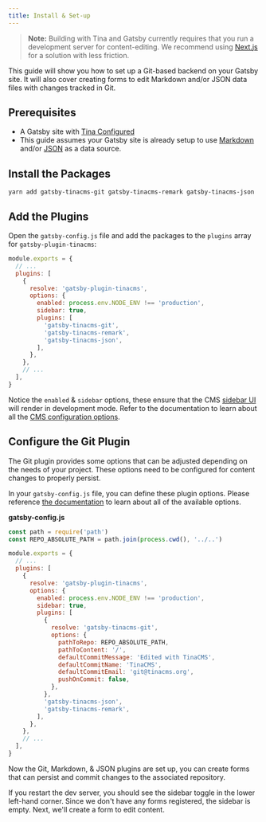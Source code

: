 ```yaml
---
title: Install & Set-up
---
```

> **Note:** Building with Tina and Gatsby currently requires that you run a development server for content-editing. We recommend using [Next.js](/docs/integrations/nextjs/) for a solution with less friction.

This guide will show you how to set up a Git-based backend on your Gatsby site. It will also cover creating forms to edit Markdown and/or JSON data files with changes tracked in Git.

## Prerequisites

- A Gatsby site with [Tina Configured](/guides/gatsby/adding-tina/project-setup)
- This guide assumes your Gatsby site is already setup to use [Markdown](https://www.gatsbyjs.org/docs/adding-markdown-pages/) and/or [JSON](https://www.gatsbyjs.org/docs/sourcing-content-from-json-or-yaml/) as a data source.

## Install the Packages

    yarn add gatsby-tinacms-git gatsby-tinacms-remark gatsby-tinacms-json

## Add the Plugins

Open the `gatsby-config.js` file and add the packages to the `plugins` array for `gatsby-plugin-tinacms`:

```javascript
module.exports = {
  // ...
  plugins: [
    {
      resolve: 'gatsby-plugin-tinacms',
      options: {
        enabled: process.env.NODE_ENV !== 'production',
        sidebar: true,
        plugins: [
          'gatsby-tinacms-git',
          'gatsby-tinacms-remark',
          'gatsby-tinacms-json',
        ],
      },
    },
    // ...
  ],
}
```

Notice the `enabled` & `sidebar` options, these ensure that the CMS [sidebar UI](/docs/ui) will render in development mode. Refer to the documentation to learn about all the [CMS configuration options](/docs/cms#cms-configuration).

## Configure the Git Plugin

The Git plugin provides some options that can be adjusted depending on the needs of your project. These options need to be configured for content changes to properly persist.

In your `gatsby-config.js` file, you can define these plugin options. Please reference [the documentation](https://github.com/tinacms/tinacms/tree/master/packages/gatsby-tinacms-git) to learn about all of the available options.

**gatsby-config.js**

```javascript
const path = require('path')
const REPO_ABSOLUTE_PATH = path.join(process.cwd(), '../..')

module.exports = {
  // ...
  plugins: [
    {
      resolve: 'gatsby-plugin-tinacms',
      options: {
        enabled: process.env.NODE_ENV !== 'production',
        sidebar: true,
        plugins: [
          {
            resolve: 'gatsby-tinacms-git',
            options: {
              pathToRepo: REPO_ABSOLUTE_PATH,
              pathToContent: '/',
              defaultCommitMessage: 'Edited with TinaCMS',
              defaultCommitName: 'TinaCMS',
              defaultCommitEmail: 'git@tinacms.org',
              pushOnCommit: false,
            },
          },
          'gatsby-tinacms-json',
          'gatsby-tinacms-remark',
        ],
      },
    },
    // ...
  ],
}
```

Now the Git, Markdown, & JSON plugins are set up, you can create forms that can persist and commit changes to the associated repository.

If you restart the dev server, you should see the sidebar toggle in the lower left-hand corner. Since we don't have any forms registered, the sidebar is empty. Next, we'll create a form to edit content.
